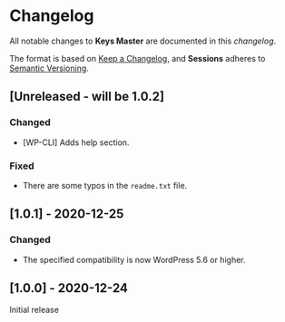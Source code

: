 # Changelog
All notable changes to **Keys Master** are documented in this *changelog*.

The format is based on [Keep a Changelog](https://keepachangelog.com/en/1.0.0/), and **Sessions** adheres to [Semantic Versioning](https://semver.org/spec/v2.0.0.html).

## [Unreleased - will be 1.0.2]

### Changed
- [WP-CLI] Adds help section.

### Fixed
- There are some typos in the `readme.txt` file.

## [1.0.1] - 2020-12-25

### Changed
- The specified compatibility is now WordPress 5.6 or higher.

## [1.0.0] - 2020-12-24

Initial release